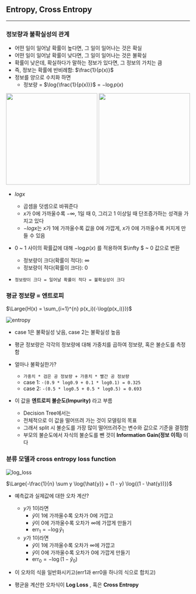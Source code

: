 ## Entropy, Cross Entropy

---

### 정보량과 불확실성의 관계

- 어떤 일이 일어날 확률이 높다면, 그 일이 일어나는 것은 확실
- 어떤 일이 일어날 확률이 낮다면, 그 일이 일어나는 것은 불확실
- 확률이 낮은데, 확실하다가 말하는 정보가 있다면, 그 정보의 가치는 큼
- 즉, 정보는 확률에 반비례함: $\frac{1}{p(x)}$
- 정보를 양으로 수치화 하면
    - 정보량 = $\log{\frac{1}{p(x)}}$ = $-\log{p(x)}$

<p align="center">
    <img src="https://github.com/zacinthepark/TIL/assets/86648892/2b7142d1-45bb-48cf-be4e-49d33ed8c34a" width=250>
    <img src="https://github.com/zacinthepark/TIL/assets/86648892/278ed3ee-ab9d-40cf-b7e5-a19b8eeb57f1" width=250>
</p>

- $log{x}$
    - 곱셈을 덧셈으로 바꿔준다
    - $x$가 0에 가까울수록 $-\infty$, 1일 때 0, 그리고 1 이상일 때 단조증가하는 성격을 가지고 있다
    - $-log{x}$는 $x$가 1에 가까울수록 값을 0에 가깝게, $x$가 0에 가까울수록 커지게 만들 수 있음

- 0 ~ 1 사이의 확률값에 대해 $-\log{p(x)}$ 를 적용하여 $\infty
$ ~ 0 값으로 변환
    - 정보량이 크다(확률이 적다): $\infty$
    - 정보량이 적다(확률이 크다): 0

- `정보량이 크다 = 일어날 확률이 적다 = 불확실성이 크다`

### 평균 정보량 = 엔트로피

$\Large{H(x) = \sum_{i=1}^{n} p(x_i)(-\log{p(x_i)}})$

![entropy](https://github.com/zacinthepark/TIL/assets/86648892/abd888c5-17d6-41c5-9015-a80e74eab80a)

- case 1은 불확실성 낮음, case 2는 불확실성 높음
- 평균 정보량은 각각의 정보량에 대해 가중치를 곱하여 정보량, 혹은 불순도를 측정함
- 얼마나 불확실한가?
    - `가중치 * 검은 공 정보량 + 가중치 * 빨간 공 정보량`
    - case 1: `-(0.9 * log0.9 + 0.1 * log0.1) = 0.325`
    - case 2: `-(0.5 * log0.5 + 0.5 * log0.5) = 0.693`

- 이 값을 **엔트로피 불순도(Impurity)** 라고 부름
    - Decision Tree에서는
    - 전체적으로 이 값을 떨어뜨려 가는 것이 모델링의 목표
    - 그래서 split 시 불순도를 가장 많이 떨어뜨려주는 변수와 값으로 기준을 결정함
    - 부모의 불순도에서 자식의 불순도를 뺀 것이 **Information Gain(정보 이득)** 이다

### 분류 모델과 cross entropy loss function

![log_loss](https://github.com/zacinthepark/TIL/assets/86648892/b6117acf-c146-43d2-a98f-78ce67cd1831)

$\Large{-\frac{1}{n} \sum y \log{\hat{y}} + (1 - y) \log{(1 - \hat{y})}}$

- 예측값과 실제값에 대한 오차 계산?
    - ${y}$가 1이라면
        - $\hat{y}$이 1에 가까울수록 오차가 0에 가깝고
        - $\hat{y}$이 0에 가까울수록 오차가 $\infty$에 가깝게 만들기
        - $\text{err}_1 = -\log{\hat{y}_1}$
    - ${y}$가 1이라면
        - $\hat{y}$이 1에 가까울수록 오차가 $\infty$에 가깝고
        - $\hat{y}$이 0에 가까울수록 오차가 0에 가깝게 만들기
        - $\text{err}_0 = -\log{(1 - \hat{y}_0)}$

- 이 오차의 식을 일반화시키고(err1과 err0을 하나의 식으로 합치고)
- 평균을 계산한 오차식이 **Log Loss** , 혹은 **Cross Entropy**
